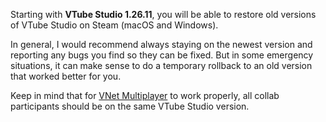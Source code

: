 Starting with **VTube Studio 1.26.11**, you will be able to restore old versions of VTube Studio on Steam (macOS and Windows).

In general, I would recommend always staying on the newest version and reporting any bugs you find so they can be fixed. But in some emergency situations, it can make sense to do a temporary rollback to an old version that worked better for you.

Keep in mind that for [VNet Multiplayer](https://github.com/DenchiSoft/VTubeStudio/wiki/Multiplayer) to work properly, all collab participants should be on the same VTube Studio version.